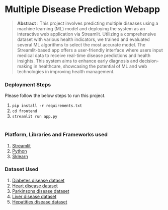 # Multiple Disease Prediction Webapp

> **Abstract** : This project involves predicting multiple diseases using a machine learning (ML) model and deploying the system as an interactive web application via Streamlit. Utilizing a comprehensive dataset with various health indicators, we trained and evaluated several ML algorithms to select the most accurate model. The Streamlit-based app offers a user-friendly interface where users input medical data to receive real-time disease predictions and health insights. This system aims to enhance early diagnosis and decision-making in healthcare, showcasing the potential of ML and web technologies in improving health management.



### Deployment Steps
Please follow the below steps to run this project.
<br>
1. `pip install -r requirements.txt`<br>
2. `cd frontend`<br>
3. `streamlit run app.py`<br><br>


### Platform, Libraries and Frameworks used
1. [Streamlit](https://docs.streamlit.io/library/get-started)
2. [Python](https://www.python.org)
3. [Sklearn](https://scikit-learn.org/stable/index.html)

### Dataset Used
1. [Diabetes disease dataset](https://www.kaggle.com/datasets/mathchi/diabetes-data-set/data)
2. [Heart disease dataset](https://www.kaggle.com/datasets/rishidamarla/heart-disease-prediction/data)
3. [Parkinsons disease dataset](https://www.kaggle.com/code/arunkumarpyramid/detection-parkinson-s-disease/data)
4. [Liver disease dataset](https://www.kaggle.com/code/harisyammnv/liver-disease-prediction/data)
5. [Hepatities disease dataset](https://kaggle.com/dataset2)   



